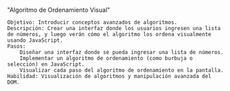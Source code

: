 "Algoritmo de Ordenamiento Visual"

    Objetivo: Introducir conceptos avanzados de algoritmos.
    Descripción: Crear una interfaz donde los usuarios ingresen una lista de números, y luego verán cómo el algoritmo los ordena visualmente usando JavaScript.
    Pasos:
        Diseñar una interfaz donde se pueda ingresar una lista de números.
        Implementar un algoritmo de ordenamiento (como burbuja o selección) en JavaScript.
        Visualizar cada paso del algoritmo de ordenamiento en la pantalla.
    Habilidad: Visualización de algoritmos y manipulación avanzada del DOM.
